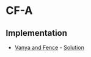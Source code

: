 # CF-A
## Implementation
- [Vanya and Fence](https://docs.google.com/spreadsheets/d/1iJZWP2nS_OB3kCTjq8L6TrJJ4o-5lhxDOyTaocSYc-k/edit#gid=1160016643&range=B11) - [Solution](https://github.com/Abdelwahab07/Problem-Solving/blob/master/Arabic-Competitive-Sheet/CF-A/Implementation/vanya_and_fence.cpp)  